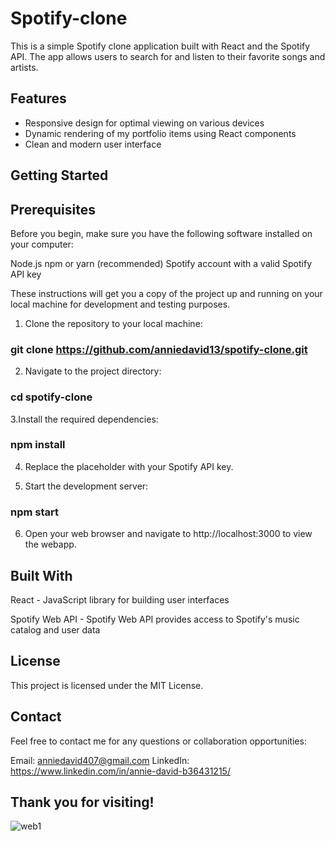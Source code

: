 # Spotify-clone
This is a simple Spotify clone application built with React and the Spotify API. The app allows users to search for and listen to their favorite songs and artists.


## Features
- Responsive design for optimal viewing on various devices
- Dynamic rendering of my portfolio items using React components
- Clean and modern user interface


## Getting Started

## Prerequisites
Before you begin, make sure you have the following software installed on your computer:

Node.js
npm or yarn (recommended)
Spotify account with a valid Spotify API key

These instructions will get you a copy of the project up and running on your local machine for development and testing purposes.

1. Clone the repository to your local machine:

### git clone https://github.com/anniedavid13/spotify-clone.git



2. Navigate to the project directory:

### cd spotify-clone

3.Install the required dependencies:

### npm install

4. Replace the placeholder with your Spotify API key.

5. Start the development server:

### npm start

6. Open your web browser and navigate to http://localhost:3000 to view the webapp.



## Built With
React - JavaScript library for building user interfaces

Spotify Web API - Spotify Web API provides access to Spotify's music catalog and user data

## License
This project is licensed under the MIT License.



## Contact
Feel free to contact me for any questions or collaboration opportunities:

Email: anniedavid407@gmail.com
LinkedIn: https://www.linkedin.com/in/annie-david-b36431215/


## Thank you for visiting!


![web1](https://user-images.githubusercontent.com/91792578/217996017-377c0f21-03d5-4066-9e6d-e8f8ab7ce0fd.png)
